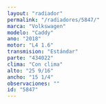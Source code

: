 ```yaml
---
layout: "radiador"
permalink: "/radiadores/5847/"
marca: "Volkswagen"
modelo: "Caddy"
ano: "2018"
motor: "L4 1.6"
transmision: "Estándar"
parte: "434022"
clima: "Con clima"
alto: "25 9/16"
ancho: "15 1/4"
observaciones: ""
id: "5847"
---
```


